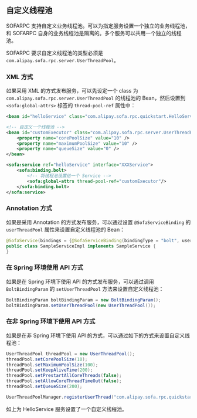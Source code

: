 ## 自定义线程池

SOFARPC 支持自定义业务线程池。可以为指定服务设置一个独立的业务线程池，和 SOFARPC 自身的业务线程池是隔离的。多个服务可以共用一个独立的线程池。

SOFARPC 要求自定义线程池的类型必须是 `com.alipay.sofa.rpc.server.UserThreadPool`。

### XML 方式

如果采用 XML 的方式发布服务，可以先设定一个 class 为 `com.alipay.sofa.rpc.server.UserThreadPool` 的线程池的 Bean，然后设置到 `<sofa:global-attrs>` 标签的 `thread-pool-ref` 属性中：

```xml
<bean id="helloService" class="com.alipay.sofa.rpc.quickstart.HelloService"/>

<!-- 自定义一个线程池 -->
<bean id="customExecutor" class="com.alipay.sofa.rpc.server.UserThreadPool" init-method="init">
    <property name="corePoolSize" value="10" />
    <property name="maximumPoolSize" value="10" />
    <property name="queueSize" value="0" />
</bean>

<sofa:service ref="helloService" interface="XXXService">
    <sofa:binding.bolt>
        <!-- 将线程池设置给一个 Service -->
        <sofa:global-attrs thread-pool-ref="customExecutor"/>
    </sofa:binding.bolt>
</sofa:service>
```

### Annotation 方式

如果是采用 Annotation 的方式发布服务，可以通过设置 `@SofaServiceBinding` 的 `userThreadPool` 属性来设置自定义线程池的 Bean：

```java
@SofaService(bindings = {@SofaServiceBinding(bindingType = "bolt", userThreadPool = "customThreadPool")})
public class SampleServiceImpl implements SampleService {
}
```

### 在 Spring 环境使用 API 方式

如果是在 Spring 环境下使用 API 的方式发布服务，可以通过调用 `BoltBindingParam` 的 `setUserThreadPool` 方法来设置自定义线程池：

```java
BoltBindingParam boltBindingParam = new BoltBindingParam();
boltBindingParam.setUserThreadPool(new UserThreadPool());
```

### 在非 Spring 环境下使用 API 方式

如果是在非 Spring 环境下使用 API 的方式，可以通过如下的方式来设置自定义线程池：

```java
UserThreadPool threadPool = new UserThreadPool();
threadPool.setCorePoolSize(10);
threadPool.setMaximumPoolSize(100);
threadPool.setKeepAliveTime(200);
threadPool.setPrestartAllCoreThreads(false);
threadPool.setAllowCoreThreadTimeOut(false);
threadPool.setQueueSize(200);

UserThreadPoolManager.registerUserThread("com.alipay.sofa.rpc.quickstart.HelloService", threadPool);
```

如上为 HelloService 服务设置了一个自定义线程池。